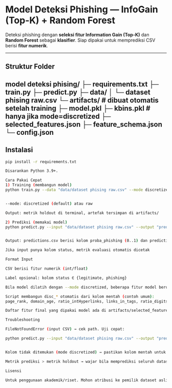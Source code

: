 # Model Deteksi Phishing — InfoGain (Top-K) + Random Forest

Deteksi phishing dengan **seleksi fitur Information Gain (Top-K)** dan **Random Forest** sebagai **klasifier**. Siap dipakai untuk memprediksi CSV berisi **fitur numerik**.

---

## Struktur Folder

model deteksi phising/
├─ requirements.txt
├─ train.py
├─ predict.py
├─ data/
│ └─ dataset phising raw.csv
└─ artifacts/ # dibuat otomatis setelah training
├─ model.pkl
├─ kbins.pkl # hanya jika mode=discretized
├─ selected_features.json
├─ feature_schema.json
└─ config.json
---

## Instalasi

```bash
pip install -r requirements.txt

Disarankan Python 3.9+.

Cara Pakai Cepat
1) Training (membangun model)
python train.py --data "data/dataset phising raw.csv" --mode discretized --top_k 10


--mode: discretized (default) atau raw

Output: metrik holdout di terminal, artefak tersimpan di artifacts/

2) Prediksi (memakai model)
python predict.py --input "data/dataset phising raw.csv" --output "predictions.csv"


Output: predictions.csv berisi kolom proba_phishing (0..1) dan prediction (0/1)

Jika input punya kolom status, metrik evaluasi otomatis dicetak

Format Input

CSV berisi fitur numerik (int/float)

Label opsional: kolom status ∈ {legitimate, phishing}

Bila model dilatih dengan --mode discretized, beberapa fitur model berupa disc_*.

Script membangun disc_* otomatis dari kolom mentah (contoh umum):
page_rank, domain_age, ratio_intHyperlinks, links_in_tags, ratio_digits_url

Daftar fitur final yang dipakai model ada di artifacts/selected_features.json

Troubleshooting

FileNotFoundError (input CSV) → cek path. Uji cepat:

python predict.py --input "data/dataset phising raw.csv" --output "predictions.csv"


Kolom tidak ditemukan (mode discretized) → pastikan kolom mentah untuk membentuk disc_* tersedia

Metrik prediksi > metrik holdout → wajar bila memprediksi seluruh dataset (optimistis); patokan generalisasi = metrik holdout dari train.py

Lisensi

Untuk penggunaan akademik/riset. Mohon atribusi ke pemilik dataset asli.
